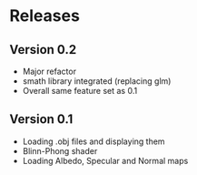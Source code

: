 # Releases

## Version 0.2
- Major refactor
- smath library integrated (replacing glm)
- Overall same feature set as 0.1

## Version 0.1
- Loading .obj files and displaying them
- Blinn-Phong shader
- Loading Albedo, Specular and Normal maps
